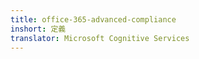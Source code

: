 ```yaml
---
title: office-365-advanced-compliance
inshort: 定義
translator: Microsoft Cognitive Services
---
```




